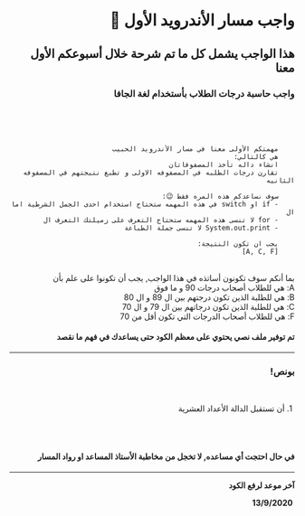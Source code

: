 <div dir = "rtl">

# واجب مسار الأندرويد الأول 💚
## هذا الواجب يشمل كل ما تم شرحة خلال أسبوعكم الأول معنا
### واجب حاسبة درجات الطلاب بأستخدام لغة الجافا 

<br>

<br>
<br>

		مهمتكم الأولى معنا في مسار الأندرويد الحبيب 
		هي كالتالي:
		انشاء داله تأخذ المصفوفاتان
		تقارن درجات الطلبه في المصفوفه الاولى و تطبع نتيجتهم في المصفوفه الثانيه
		
		سوف نساعدكم هذه المره فقط 😉:
		- if او switch في هذه المهمه ستحتاج استخدام احدى الجمل الشرطية اما ال 
		- for لا تنسى هذه المهمه ستحتاج التعرف على زميلتك التعرف ال 
		- System.out.print لا تنسى جملة الطباعة
		
		يجب ان تكون النتيجة:
		[A, C, F]

<br>
 بما أنكم سوف تكونون أساتذه في هذا الواجب, يجب أن تكونوا على علم بأن
<br>
A: هي للطلاب أصحاب درجات 90 و ما فوق
<br>
B: هي للطلبة الذين تكون درجتهم بين ال 89 و ال 80
<br>
C: هي للطلبة الذين تكون درجاتهم بين ال 79 و ال 70
<br>
F: هي للطلاب أصحاب الدرجات التي تكون أقل من 70

<br>

#### تم توفير ملف نصي يحتوي على معظم الكود حتى يساعدك في فهم ما نقصد
<hr>

### بونص!

<br>

&#x202b; 1. أن تستقبل الدالة الأعداد العشرية

<br>
<br>

####  في حال احتجت أي مساعده, لا تخجل من مخاطبة الأستاذ المساعد او رواد المسار 
<hr>
<b>آخر موعد لرفع الكود

&#x202b; 13/9/2020

</div>
